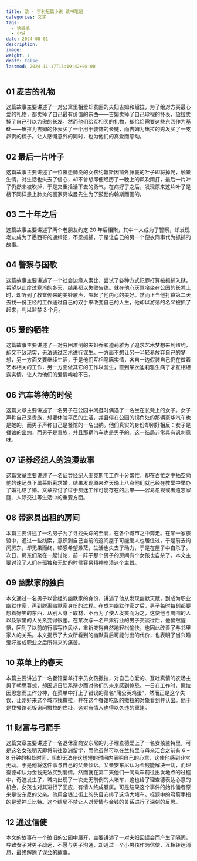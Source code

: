```yaml
---
title: 欧 · 亨利短篇小说 读书笔记
categories: 文学
tags:
  - 读后感
  - 小说
date: 2024-08-01
description: 
image: 
weight: 1
draft: false
lastmod: 2024-11-17T15:19:42+08:00
---
```

## 01 麦吉的礼物

这篇故事主要讲述了一对公寓里相爱却贫困的夫妇吉姆和黛拉，为了给对方买最心爱的礼物，都卖掉了自己最有价值的东西——吉姆卖掉了自己珍视的怀表，黛拉卖掉了自己引以为傲的长发。然而他们给互相买的礼物，却恰恰需要这些东西作为基础——黛拉为吉姆的怀表买了一个用于装饰的长链，而吉姆为黛拉的秀发买了一支昴贵的梳子。让人感慨意外的同时，也为他们的真爱而感动。

## 02 最后一片叶子

这篇故事主要讲述了一位罹患肺炎的女孩约翰斯因窗外藤蔓的叶子即将掉光，触景生情，对生活也失去了信心，却不曾想即便经历了一晚上的风吹雨打，最后一片叶子仍然未被吹掉，于是又重拾活下去的勇气，在病好了之后，发现原来这片叶子是楼下同样患上肺炎的画家贝埃曼先生为了鼓励约翰斯而画的。

## 03 二十年之后

这篇故事主要讲述了两个老朋友约定 20 年后相聚，其中一人成为了警察，却发现老友成为了墨西哥的通缉犯，不忍抓捕，于是让自己的另一个便衣同事代为抓捕的故事。

## 04 警察与国歌

这篇故事主要讲述了一个社会边缘人索比，尝试了各种方式犯罪打算被抓捕入狱，希望以此度过寒冷的冬天，结果都以失败告终。就在他心灰意冷坐在公园的长凳上时，却听到了教堂传来的美妙歌声，唤起了他内心的美好。然而正当他打算第二天去找一份正经的工作通过自己的双手来改变自己的人生，他却以游荡的名义被抓了起来，判以监禁 3 个月。

## 05 爱的牺牲

这篇故事主要讲述了一对穷困潦倒的夫妇乔和迪莉雅为了追求艺术梦想来到纽约，却又不敌现实，无法通过艺术进行谋生。一方面不想让另一半轻易放弃自己的梦想，另一方面又要继续生活，于是他们互相隐瞒实情，各自一边假装自己仍在做着艺术相关的工作，另一方面做其它的工作以营生，直到某次迪莉雅生病了才互相坦露实情，让人为他们的爱情唏嘘不已。

## 06 汽车等待的时候

这篇文章主要讲述了一名男子在公园中闲逛时偶遇了一名坐在长凳上的女子。女子声称自己是贵族，想要体验平民的生活，并且停在公园的拐角处的那辆豪华汽车也是她的。而男子声称自己是餐馆的一名出纳。他们真实的身份却刚好相反：女子是餐馆的出纳，而男子是贵族，并且那辆汽车也是男子的。这一结局非常具有讽刺意味。

## 07 证券经纪人的浪漫故事

这篇文章主要讲述了一名证劵经纪人麦克斯韦工作十分繁忙，却在百忙之中抽空向他的速记员下属莱斯莉求婚，结果发现原来昨天晚上八点他们就己经在教堂中举办了婚礼结了婚。文章探讨了过于痴迷工作可能存在的后果——容易忽视或者遗忘家庭、人际交往等生活中的重要方面。

## 08 带家具出租的房间

本篇主要讲述了一名男子为了寻找失踪的至爱，在各个城市之中奔走。在某一家旅馆中，通过一些线索，意识到自己当前的这间屋子可能爱人也居住过，于是前去询问房东，却无果而终，顿感希望渺茫，生活也失去了动力，于是在屋子中自杀了。次日，房东们聚在一起讨论，前一阵子那个男子的房间有个女孩也自杀了。本文主要讨论了人们在孤独和无助的时候容易精神崩溃这个主旨。

## 09 幽默家的独白

本文通过一名男子以曾经的幽默家的身份，讲述了他从发现幽默天赋，到成为职业幽默作家，再到脱离幽默家身份的过程。在成为幽默作家之后，男子每时每刻都要想着好笑的东西，从别人身上取材，不再为了使人发笑而为之，这使他与周围的人以及家里的人关系变得很差。在某次与一名严肃行业的男子交谈过后，他幡然醒悟，回到了以前的行事写作风格，重新变得自然地轻松愉快，也因此改善了与邻里家人的关系。本文揭示了大众所看到的幽默背后可能付出的代价，也表明了当兴趣爱好变成职业之后所带来的痛苦。

## 10 菜单上的春天

本篇主要讲述了一名餐馆菜单打字员女孩撒拉，对自己心爱的、互吐真情的农场主男子朝思暮想，却因近日联系渐少而对他们的未来感到惶恐。一日在工作时，撒拉因思念而工作分神，在菜单中打上了错误的菜名“蒲公英鸡蛋”，然而正是这个失误，让刚好来这个城市找撒拉，并在这个餐馆吃饭的撒拉的对象看到并认出。他于是找餐馆老板询问撒拉的住址，这对有情人也得以久违的重逢。

## 11 财富与弓箭手

这篇文章主要讲述了一名退休富商安东尼的儿子理查德爱上了一名女孩兰特里，可是这名女孩明天即将前往欧洲留学，而他虽然可以在兰特里与母亲汇合之前有 6 ~ 8 分钟的相处时间，但却无法在这短短的时间内表明自己的心意，这使他感到非常无助。于是他将这件事与自己的父亲倾诉。父亲安东尼认为金钱能解决一切，而理查德却认为金钱无法买到爱情。然而就在第二天他们一同乘车前往出发地点的过程中，奇迹发生了，城内出现了一次史无前例的大堵车，这也给了理查德表达心意的机会，女孩也对其进行了回应，有情人终成眷属。可是结果这个事件的始作俑者原来是安东尼的父亲。他用金钱让街上的头目安排了这场大堵车。标题中的弓箭手指的是爱神丘比特。这个结局不禁让人对爱情与金钱的关系进行了深刻的反思。

## 12 通过信使

本文的故事在一个破旧的公园中展开，主要讲述了一对夫妇因误会而产生了隔阂，导致女子对男子疏远，不愿与男子沟通，却通过一个小男孩作为信使，互相转达消息，最终解除了误会的故事。

